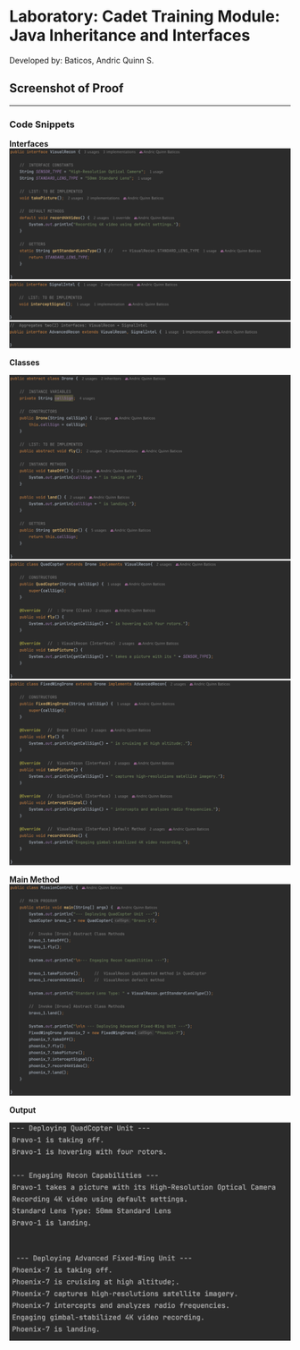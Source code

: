 # Laboratory: Cadet Training Module: Java Inheritance and Interfaces
Developed by: Baticos, Andric Quinn S.

## Screenshot of Proof

---
### Code Snippets

**Interfaces**
![Screenshot Proof](/ss/interface-1.png?raw=true "interface-1-code-snippet")
![Screenshot Proof](/ss/interface-2.png?raw=true "interface-2-code-snippet")
![Screenshot Proof](/ss/interface-3.png?raw=true "interface-3-code-snippet")


**Classes**

![Screenshot Proof](/ss/class-1.png?raw=true "class-1-code-snippet")
![Screenshot Proof](/ss/class-2.png?raw=true "class-1-code-snippet")
![Screenshot Proof](/ss/class-3.png?raw=true "class-1-code-snippet")


**Main Method**
![Screenshot Proof](/ss/main.png?raw=true "main-code-snippet")


**Output**

![Screenshot Proof](/ss/output.png?raw=true "output-code-snippet")

